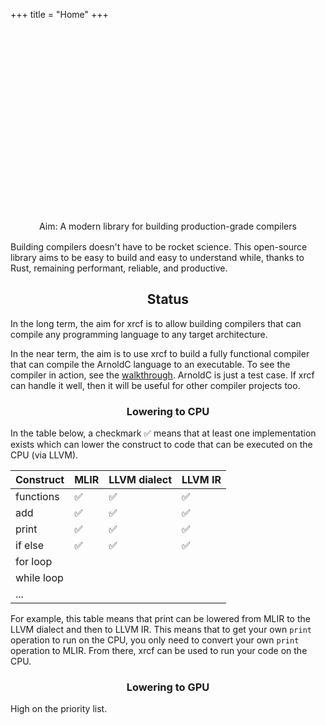+++
title = "Home"
+++

<div class="hero">
    <div style="margin-left: auto; margin-right: auto; text-align: center; max-width: 55ch;">
        <p style="margin-top: 8vh; line-height: 150%;">
            <span class="emphasize">Aim</span>: A <span class="emphasize">modern</span> library for building <span class="emphasize">production-grade</span> compilers
        </p>
    </div>
</div>

<div class="center subhero">
    Building compilers doesn't have to be rocket science.
    This open-source library aims to be easy to build and easy to understand while, thanks to Rust, remaining performant, reliable, and productive.
</div>

<div id="status" style="text-align: center;">
    <h2>Status</h2>
</div>

In the long term, the aim for xrcf is to allow building compilers that can compile any programming language to any target architecture.

In the near term, the aim is to use xrcf to build a fully functional compiler that can compile the ArnoldC language to an executable.
To see the compiler in action, see the [walkthrough](/blog/basic-arnoldc).
ArnoldC is just a test case.
If xrcf can handle it well, then it will be useful for other compiler projects too.

<div style="text-align: center;">
    <h3>Lowering to CPU</h3>
</div>

In the table below, a checkmark ✅ means that at least one implementation exists which can lower the construct to code that can be executed on the CPU (via LLVM).

Construct | MLIR | LLVM dialect | LLVM IR
--- | --- | --- | ---
functions | ✅ | ✅ | ✅
add | ✅ | ✅ | ✅
print | ✅ | ✅ | ✅
if else | ✅ | ✅ | ✅
for loop | | |
while loop | | |
... | | |

For example, this table means that print can be lowered from MLIR to the LLVM dialect and then to LLVM IR.
This means that to get your own `print` operation to run on the CPU, you only need to convert your own `print` operation to MLIR.
From there, xrcf can be used to run your code on the CPU.

<center>
    <h3>Lowering to GPU</h3>
</center>

High on the priority list.
